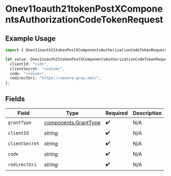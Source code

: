 # Onev11oauth21tokenPostXComponentsAuthorizationCodeTokenRequest

## Example Usage

```typescript
import { Onev11oauth21tokenPostXComponentsAuthorizationCodeTokenRequest } from "@polar-sh/sdk/models/components";

let value: Onev11oauth21tokenPostXComponentsAuthorizationCodeTokenRequest = {
  clientId: "<id>",
  clientSecret: "<value>",
  code: "<value>",
  redirectUri: "https://severe-gray.net/",
};
```

## Fields

| Field                                                        | Type                                                         | Required                                                     | Description                                                  |
| ------------------------------------------------------------ | ------------------------------------------------------------ | ------------------------------------------------------------ | ------------------------------------------------------------ |
| `grantType`                                                  | [components.GrantType](../../models/components/granttype.md) | :heavy_check_mark:                                           | N/A                                                          |
| `clientId`                                                   | *string*                                                     | :heavy_check_mark:                                           | N/A                                                          |
| `clientSecret`                                               | *string*                                                     | :heavy_check_mark:                                           | N/A                                                          |
| `code`                                                       | *string*                                                     | :heavy_check_mark:                                           | N/A                                                          |
| `redirectUri`                                                | *string*                                                     | :heavy_check_mark:                                           | N/A                                                          |
